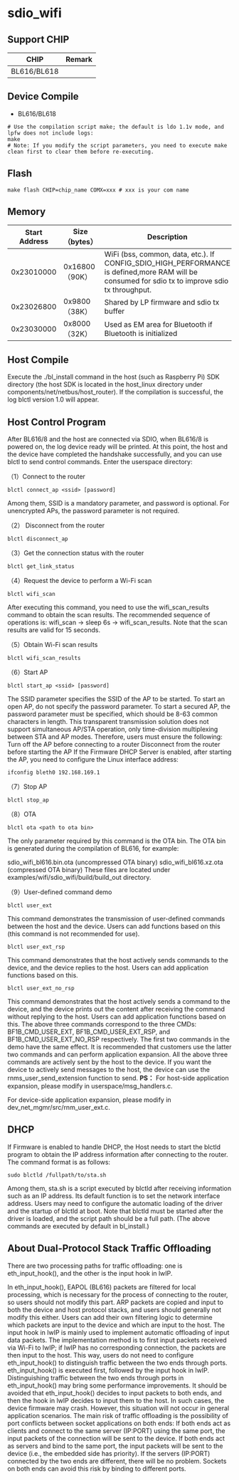 # sdio_wifi


## Support CHIP

|      CHIP        | Remark |
|:----------------:|:------:|
|BL616/BL618       |        |

## Device Compile


- BL616/BL618

```
# Use the compilation script make; the default is ldo 1.1v mode, and lpfw does not include logs:
make
# Note: If you modify the script parameters, you need to execute make clean first to clear them before re-executing.
```

## Flash

```
make flash CHIP=chip_name COMX=xxx # xxx is your com name
```

## Memory

| Start Address   | Size（bytes）  | Description                                                         |      |
| ---------- | -------------- | ------------------------------------------------------------ | ---- |
| 0x23010000 | 0x16800（90K） | WiFi (bss, common, data, etc.). If CONFIG_SDIO_HIGH_PERFORMANCE is defined,more RAM will be consumed for sdio tx to improve sdio tx throughput. |      |
| 0x23026800 | 0x9800（38K）  | 	Shared by LP firmware and sdio tx buffer                          |      |
| 0x23030000 | 0x8000（32K）  | Used as EM area for Bluetooth if Bluetooth is initialized                   |      |

## Host Compile

Execute the ./bl_install command in the host (such as Raspberry Pi) SDK directory (the host SDK is located in the host_linux directory under components/net/netbus/host_router). 
If the compilation is successful, the log blctl version 1.0 will appear.
## Host Control Program

After BL616/8 and the host are connected via SDIO, when BL616/8 is powered on, the log device ready will be printed. 
At this point, the host and the device have completed the handshake successfully, and you can use blctl to send control commands. Enter the userspace directory:

（1）Connect to the router

```basic
blctl connect_ap <ssid> [password]
```

Among them, SSID is a mandatory parameter, and password is optional. For unencrypted APs, the password parameter is not required.

（2） Disconnect from the router

```basic
blctl disconnect_ap
```

（3）Get the connection status with the router

```basic
blctl get_link_status
```

（4）Request the device to perform a Wi-Fi scan

```plain
blctl wifi_scan
```

After executing this command, you need to use the wifi_scan_results command to obtain the scan results. 
The recommended sequence of operations is: wifi_scan → sleep 6s → wifi_scan_results. Note that the scan results are valid for 15 seconds.

（5）Obtain Wi-Fi scan results

```plain
blctl wifi_scan_results
```

（6）Start AP

```plain
blctl start_ap <ssid> [password]
```

The SSID parameter specifies the SSID of the AP to be started. To start an open AP, do not specify the password parameter. 
To start a secured AP, the password parameter must be specified, which should be 8-63 common characters in length.
This transparent transmission solution does not support simultaneous AP/STA operation, only time-division multiplexing between STA and AP modes. 
Therefore, users must ensure the following:
Turn off the AP before connecting to a router
Disconnect from the router before starting the AP
If the Firmware DHCP Server is enabled, after starting the AP, you need to configure the Linux interface address:

```plain
ifconfig bleth0 192.168.169.1
```

（7）Stop AP

```plain
blctl stop_ap
```

（8）OTA

```plain
blctl ota <path to ota bin>
```

The only parameter required by this command is the OTA bin. The OTA bin is generated during the compilation of BL616, for example:

sdio_wifi_bl616.bin.ota (uncompressed OTA binary)
sdio_wifi_bl616.xz.ota (compressed OTA binary)
These files are located under examples/wifi/sdio_wifi/build/build_out directory.

（9）User-defined command demo

```plain
blctl user_ext
```

This command demonstrates the transmission of user-defined commands between the host and the device. Users can add functions based on this (this command is not recommended for use).

```
blctl user_ext_rsp
```

This command demonstrates that the host actively sends commands to the device, and the device replies to the host. Users can add application functions based on this.

```
blctl user_ext_no_rsp
```

This command demonstrates that the host actively sends a command to the device, and the device prints out the content after receiving the command without replying to the host. Users can add application functions based on this.
The above three commands correspond to the three CMDs: BF1B_CMD_USER_EXT, BF1B_CMD_USER_EXT_RSP, and BF1B_CMD_USER_EXT_NO_RSP respectively. The first two commands in the demo have the same effect. 
It is recommended that customers use the latter two commands and can perform application expansion. All the above three commands are actively sent by the host to the device. 
If you want the device to actively send messages to the host, the device can use the rnms_user_send_extension function to send.
**PS：**
For host-side application expansion, please modify in userspace/msg_handlers.c.


For device-side application expansion, please modify in dev_net_mgmr/src/rnm_user_ext.c.
## **DHCP**

If Firmware is enabled to handle DHCP, the Host needs to start the blctld program to obtain the IP address information after connecting to the router. The command format is as follows:

```plain
sudo blctld /fullpath/to/sta.sh
```

Among them, sta.sh is a script executed by blctld after receiving information such as an IP address. Its default function is to set the network interface address. 
Users may need to configure the automatic loading of the driver and the startup of blctld at boot. 
Note that blctld must be started after the driver is loaded, and the script path should be a full path. (The above commands are executed by default in bl_install.)
## About Dual-Protocol Stack Traffic Offloading

There are two processing paths for traffic offloading: one is eth_input_hook(), and the other is the input hook in lwIP.

In eth_input_hook(), EAPOL (BL616) packets are filtered for local processing, which is necessary for the process of connecting to the router, so users should not modify this part. 
ARP packets are copied and input to both the device and host protocol stacks, and users should generally not modify this either. 
Users can add their own filtering logic to determine which packets are input to the device and which are input to the host.
The input hook in lwIP is mainly used to implement automatic offloading of input data packets. The implementation method is to first input packets received via Wi-Fi to lwIP; 
if lwIP has no corresponding connection, the packets are then input to the host. This way, users do not need to configure eth_input_hook() to distinguish traffic between the two ends through ports.
eth_input_hook() is executed first, followed by the input hook in lwIP. Distinguishing traffic between the two ends through ports in eth_input_hook() may bring some performance improvements.
It should be avoided that eth_input_hook() decides to input packets to both ends, and then the hook in lwIP decides to input them to the host. In such cases, the device firmware may crash. 
However, this situation will not occur in general application scenarios.
The main risk of traffic offloading is the possibility of port conflicts between socket applications on both ends:
If both ends act as clients and connect to the same server (IP:PORT) using the same port, the input packets of the connection will be sent to the device.
If both ends act as servers and bind to the same port, the input packets will be sent to the device (i.e., the embedded side has priority).
If the servers (IP:PORT) connected by the two ends are different, there will be no problem.
Sockets on both ends can avoid this risk by binding to different ports.